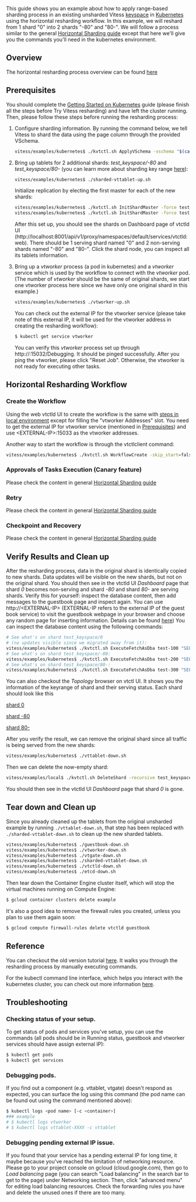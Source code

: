 This guide shows you an example about how to apply range-based sharding
process in an existing unsharded Vitess [keyspace](http://vitess.io/overview/concepts.html#keyspace)
in [Kubernetes](http://kubernetes.io/) using the horizontal resharding workflow.
In this example, we will reshard from 1 shard "0" into 2 shards "-80" and "80-".
We will follow a process similar to the general
[Horizontal Sharding guide](http://vitess.io/user-guide/horizontal-sharding-workflow.html)
except that here we'll give you the commands you'll need in the kubernetes
environment.

## Overview
The horizontal resharding process overview can be found
[here](http://vitess.io/user-guide/horizontal-sharding-workflow.html#overview) 

## Prerequisites

You should complete the [Getting Started on Kubernetes](http://vitess.io/getting-started/)
guide (please finish all the steps before Try Vitess resharding) and have left
the cluster running. Then, please follow these steps before running the
resharding process:

1.  Configure sharding information. By running the command below, we tell
    Vitess to shard the data using the page column through the provided VSchema.

    ``` sh
    vitess/examples/kubernetes$ ./kvtctl.sh ApplyVSchema -vschema "$(cat vschema.json)" test_keyspace
    ```

1.  Bring up tablets for 2 additional shards:  *test_keyspace/-80* and
    *test_keyspace/80-* (you can learn more about sharding key range
    [here](http://vitess.io/user-guide/sharding.html#key-ranges-and-partitions)):

    ``` sh
    vitess/examples/kubernetes$ ./sharded-vttablet-up.sh
    ```

    Initialize replication by electing the first master for each of the new shards:

    ``` sh
    vitess/examples/kubernetes$ ./kvtctl.sh InitShardMaster -force test_keyspace/-80 test-200
    vitess/examples/kubernetes$ ./kvtctl.sh InitShardMaster -force test_keyspace/80- test-300
    ```

    After this set up, you should see the shards on Dashboard page of vtctld UI
    (http://localhost:8001/api/v1/proxy/namespaces/default/services/vtctld:web).
    There should be 1 serving shard named "0" and 2 non-serving shards named
    "-80" and "80-". Click the shard node, you can inspect all its tablets
    information.

1.  Bring up a *vtworker* process (a pod in kubernetes) and a *vtworker* service
    which is used by the workflow to connect with the *vtworker* pod. (The
    number of *vtworker* should be the same of original shards, we start one
    vtworker process here since we have only one original shard in this example.)

    ``` sh
    vitess/examples/kubernetes$ ./vtworker-up.sh
    ```

    You can check out the external IP for the vtworker service (please take note
    of this external IP, it will be used for the vtworker address in creating
    the resharding workflow):

    ``` sh
    $ kubectl get service vtworker
    ```

    You can verify this *vtworker* process set up through http://<EXTERNAL-IP>:15032/Debugging.
    It should be pinged successfully. After you ping the vtworker, please click
    "Reset Job". Otherwise, the vtworker is not ready for executing other tasks.

## Horizontal Resharding Workflow
### Create the Workflow
Using the web vtctld UI to create the workflow is the same with [steps in local
environment](http://vitess.io/user-guide/horizontal-sharding-workflow.html#create-the-workflow)
except for filling the "vtworker Addresses" slot. You need to get the external
IP for vtworker service (mentioned in
[Prerequisites](sharding-kubernetes-workflow.html#prerequisites)) and use
\<EXTERNAL-IP\>:15033 as the vtworker addresses.

Another way to start the workflow is through the vtctlclient command:

``` sh
vitess/examples/kubernetes$ ./kvtctl.sh WorkflowCreate -skip_start=false horizontal_resharding -keyspace=test_keyspace -vtworkers=<EXTERNAL-IP>:15033 -enable_approvals=true
```

### Approvals of Tasks Execution (Canary feature)
Please check the content in general 
[Horizontal Sharding guide](http://vitess.io/user-guide/horizontal-sharding-workflow.html#approvals-of-tasks-execution-canary-feature)

### Retry
Please check the content in general 
[Horizontal Sharding guide](http://vitess.io/user-guide/horizontal-sharding-workflow.html#retry)

### Checkpoint and Recovery
Please check the content in general 
[Horizontal Sharding guide](http://vitess.io/user-guide/horizontal-sharding-workflow.html#checkpoint-and-recovery)

## Verify Results and Clean up
After the resharding process, data in the original shard is identically copied
to new shards. Data updates will be visible on the new shards, but not on the
original shard. You should then see in the vtctld UI *Dashboard* page that shard
*0* becomes non-serving and shard *-80* and shard *80-* are serving shards.
Verify this for yourself: inspect the database content,
then add messages to the guestbook page and inspect again. You can use
http://\<EXTERNAL-IP\> (EXTERNAL-IP refers to the external IP of the guest book
service) to visit the guestbook webpage in your browser and choose any random
page for inserting information. Details can be found
[here](http://vitess.io/getting-started/#test-your-cluster-with-a-client-app))
You can inspect the database content using the following commands:

``` sh
# See what's on shard test_keyspace/0
# (no updates visible since we migrated away from it):
vitess/examples/kubernetes$ ./kvtctl.sh ExecuteFetchAsDba test-100 "SELECT * FROM messages"
# See what's on shard test_keyspace/-80:
vitess/examples/kubernetes$ ./kvtctl.sh ExecuteFetchAsDba test-200 "SELECT * FROM messages"
# See what's on shard test_keyspace/80-:
vitess/examples/kubernetes$ ./kvtctl.sh ExecuteFetchAsDba test-300 "SELECT * FROM messages"
```

You can also checkout the *Topology* browser on vtctl UI. It shows you the
information of the keyrange of shard and their serving status. Each shard
should look like this

[shard 0](https://cloud.githubusercontent.com/assets/23492389/24313876/072f61e6-109c-11e7-938a-23b8398958aa.png)

[shard -80](https://cloud.githubusercontent.com/assets/23492389/24313813/bd11c824-109b-11e7-83d4-cca3f6093360.png)

[shard 80-](https://cloud.githubusercontent.com/assets/23492389/24313743/7f9ae1c4-109b-11e7-997a-774f4f16e473.png)

After you verify the result, we can remove the
original shard since all traffic is being served from the new shards:

``` sh
vitess/examples/kubernetes$ ./vttablet-down.sh
```

Then we can delete the now-empty shard:

``` sh
vitess/examples/local$ ./kvtctl.sh DeleteShard -recursive test_keyspace/0
```

You should then see in the vtctld UI *Dashboard* page that shard *0* is gone.

## Tear down and Clean up

Since you already cleaned up the tablets from the original unsharded example by
running `./vttablet-down.sh`, that step has been replaced with
`./sharded-vttablet-down.sh` to clean up the new sharded tablets.

``` sh
vitess/examples/kubernetes$ ./guestbook-down.sh
vitess/examples/kubernetes$ ./vtworker-down.sh
vitess/examples/kubernetes$ ./vtgate-down.sh
vitess/examples/kubernetes$ ./sharded-vttablet-down.sh
vitess/examples/kubernetes$ ./vtctld-down.sh
vitess/examples/kubernetes$ ./etcd-down.sh
```

Then tear down the Container Engine cluster itself, which will stop the virtual machines running on Compute Engine:

``` sh
$ gcloud container clusters delete example
```

It's also a good idea to remove the firewall rules you created, unless you plan to use them again soon:

``` sh
$ gcloud compute firewall-rules delete vtctld guestbook
```

## Reference
You can checkout the old version tutorial [here](http://vitess.io/user-guide/sharding-kubernetes.html).
It walks you through the resharding process by manually executing commands.

For the kubectl command line interface, which helps you interact with the
kubernetes cluster, you can check out more information
[here](https://kubernetes.io/docs/user-guide/kubectl-overview).

## Troubleshooting
### Checking status of your setup. 
To get status of pods and services you've setup, you can use the commands
(all pods should be in Running status, guestbook and vtworker services
should have assign external IP):

``` sh
$ kubectl get pods
$ kubectl get services
```

### Debugging pods.
If you find out a component (e.g. vttablet, vtgate) doesn't respond as
expected, you can surface the log using this command (the pod name can be
found out using the command mentioned above):

``` sh
$ kubectl logs <pod name> [-c <container>]
### example
# $ kubectl logs vtworker
# $ kubectl logs vttablet-XXXX -c vttablet
```

### Debugging pending external IP issue.
If you found that your service has a pending external IP for long time, it
maybe because you've reached the limitation of networking resource. Please
go to your project console on gcloud (cloud.google.com), then go to *Load
balancing* page (you can search "Load balancing" in the search bar to get
to the page) under Networking section. Then, click "advanced menu" for
editing load balancing resources. Check the forwarding rules you have and
delete the unused ones if there are too many.
